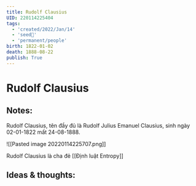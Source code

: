 ```yaml
---
title: Rudolf Clausius
UID: 220114225404
tags:
  - 'created/2022/Jan/14'
  - 'seed🥜'
  - 'permanent/people'
birth: 1822-01-02
death: 1888-08-22
publish: True
---
```

# Rudolf Clausius

## Notes:
Rudolf Clausius, tên đầy đủ là Rudolf Julius Emanuel Clausius, sinh ngày 02-01-1822 mất 24-08-1888.

![[Pasted image 20220114225707.png]]

Rudolf Clausius là cha đẻ [[Định luật Entropy]]

## Ideas & thoughts:
